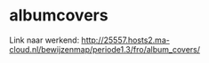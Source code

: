 # albumcovers

Link naar werkend: http://25557.hosts2.ma-cloud.nl/bewijzenmap/periode1.3/fro/album_covers/
